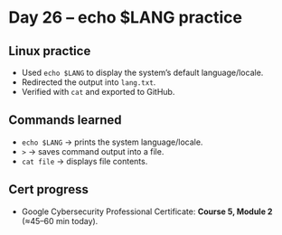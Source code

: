 # Day 26 – echo $LANG practice

## Linux practice
- Used `echo $LANG` to display the system’s default language/locale.
- Redirected the output into `lang.txt`.
- Verified with `cat` and exported to GitHub.

## Commands learned
- `echo $LANG` → prints the system language/locale.
- `>` → saves command output into a file.
- `cat file` → displays file contents.

## Cert progress
- Google Cybersecurity Professional Certificate: **Course 5, Module 2** (≈45–60 min today).

